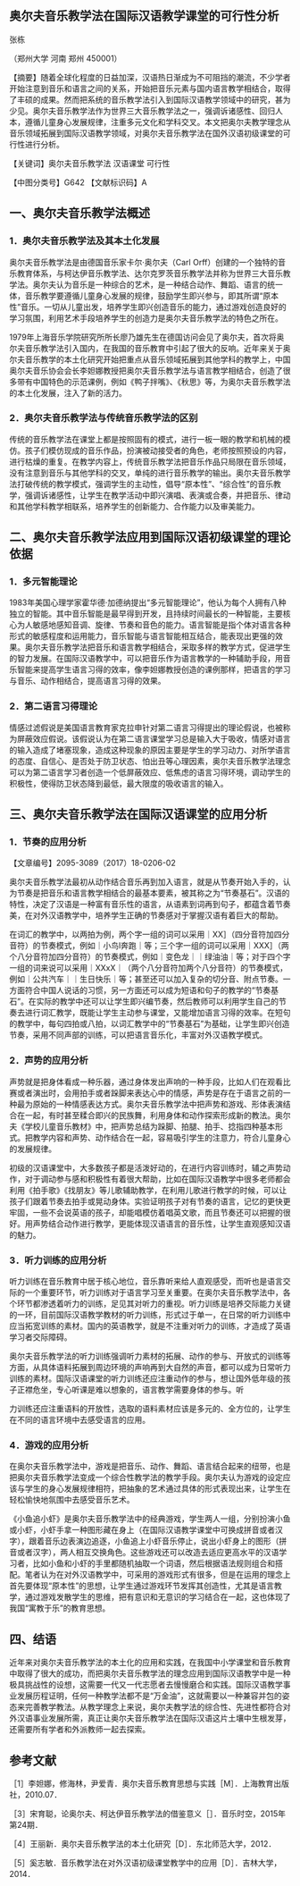 ﻿## 奥尔夫音乐教学法在国际汉语教学课堂的可行性分析

张栋

（郑州大学 河南 郑州 450001）

【摘要】随着全球化程度的日益加深，汉语热日渐成为不可阻挡的潮流，不少学者开始注意到音乐和语言之间的关系，开始把音乐元素与国内语言教学相结合，取得了丰硕的成果。然而把系统的音乐教学法引入到国际汉语教学领域中的研究，甚为少见。奥尔夫音乐教学法作为世界三大音乐教学法之一，强调诉诸感性、回归人本，遵循儿童身心发展规律，注重多元文化和学科交叉。本文把奥尔夫教学理念从音乐领域拓展到国际汉语教学领域，对奥尔夫音乐教学法在国外汉语初级课堂的可行性进行分析。

【关键词】奥尔夫音乐教学法 汉语课堂 可行性

【中图分类号】G642 【文献标识码】A

## 一、奥尔夫音乐教学法概述

### 1．奥尔夫音乐教学法及其本土化发展

奥尔夫音乐教学法是由德国音乐家卡尔·奥尔夫（Carl Orff）创建的一个独特的音乐教育体系，与柯达伊音乐教学法、达尔克罗茨音乐教学法并称为世界三大音乐教学法。奥尔夫认为音乐是一种综合的艺术，是一种结合动作、舞蹈、语言的统一体，音乐教学要遵循儿童身心发展的规律，鼓励学生即兴参与，即其所谓“原本性”音乐。一切从儿童出发，培养学生即兴创造音乐的能力，通过游戏创造良好的学习氛围，利用艺术手段培养学生的创造力是奥尔夫音乐教学法的特色之所在。

1979年上海音乐学院研究所所长廖乃雄先生在德国访问会见了奥尔夫，首次将奥尔夫音乐教学法引入国内，在我国的音乐教育中引起了很大的反响。近年来关于奥尔夫音乐教学的本土化研究开始把重点从音乐领域拓展到其他学科的教学上，中国奥尔夫音乐协会会长李妲娜教授把奥尔夫音乐教学法与语言教学相结合，创造了很多带有中国特色的示范课例，例如《鸭子拌嘴》、《秋思》等，为奥尔夫音乐教学法的本土化发展，注入了新的活力。

### 2．奥尔夫音乐教学法与传统音乐教学法的区别

传统的音乐教学法在课堂上都是按照固有的模式，进行一板一眼的教学和机械的模仿。孩子们模仿现成的音乐作品，扮演被动接受者的角色，老师按照预设的内容，进行枯燥的重复。在教学内容上，传统音乐教学法把音乐作品只局限在音乐领域，没有注意到音乐与其他学科的交叉，单纯的进行音乐教学的输出。奥尔夫音乐教学法打破传统的教学模式，强调学生的主动性，倡导“原本性”、“综合性”的音乐教学，强调诉诸感性，让学生在教学活动中即兴演唱、表演或合奏，并把音乐、律动和其他学科教学相联系，培养学生的创新能力、合作能力以及审美能力。

## 二、奥尔夫音乐教学法应用到国际汉语初级课堂的理论依据

### 1．多元智能理论

1983年美国心理学家霍华德·加德纳提出“多元智能理论”，他认为每个人拥有八种独立的智能。其中音乐智能是最早得到开发，且持续时间最长的一种智能，主要核心为人敏感地感知音调、旋律、节奏和音色的能力。语言智能是指个体对语言各种形式的敏感程度和运用能力，音乐智能与语言智能相互结合，能表现出更强的效果。奥尔夫音乐教学法把音乐和语言教学相结合，采取多样的教学方式，促进学生的智力发展。在国际汉语教学中，可以把音乐作为语言教学的一种辅助手段，用音乐智能来提高学生语言习得的效率，像李妲娜教授创造的课例那样，把语言的学习与音乐、动作相结合，提高语言习得的效果。

### 2．第二语言习得理论

情感过滤假说是美国语言教育家克拉申针对第二语言习得提出的理论假说，也被称为屏蔽效应假说。该假说认为在第二语言课堂学习总是输入大于吸收，情感对语言的输入造成了堵塞现象，造成这种现象的原因主要是学生的学习动力、对所学语言的态度、自信心、是否处于防卫状态、怕出丑等心理因素，奥尔夫音乐教学法理念可以为第二语言学习者创造一个低屏蔽效应、低焦虑的语言习得环境，调动学生的积极性，使得防卫状态降到最低，最大限度的吸收语言的输入。

## 三、奥尔夫音乐教学法在国际汉语课堂的应用分析

### 1．节奏的应用分析

【文章编号】2095-3089（2017）18-0206-02

奥尔夫音乐教学法最初从动作结合音乐再到加入语言，就是从节奏开始入手的，认为节奏是把音乐和语言教学相结合的最基本要素，被其称之为“节奏基石”。汉语的特性，决定了汉语是一种富有音乐性的语言，从语素到词再到句子，都蕴含着节奏美，在对外汉语教学中，培养学生正确的节奏感对于掌握汉语有着巨大的帮助。

在词汇的教学中，以两拍为例，两个字一组的词可以采用｜XX］（四分音符加四分音符）的节奏模式，例如｜小鸟l奔跑｜等；三个字一组的词可以采用｜XXX］（两个八分音符加四分音符）的节奏模式，例如｜变色龙｜｜绿油油｜等；对于四个字一组的词来说可以采用｜XXxX｜（两个八分音符加两个八分音符）的节奏模式，例如｜公共汽车｜｜生日快乐｜等；甚至还可以加入复杂的切分音、附点节奏。一方面符合中国人说话的习惯，另一方面还可以成为短语和句子的教学的“节奏基石”。在实际的教学中还可以让学生即兴编节奏，然后教师可以利用学生自己的节奏去进行词汇教学，既能让学生主动参与课堂，又能增加语言习得的效率。在短句的教学中，每句四拍或八拍，以词汇教学中的“节奏基石”为基础，让学生即兴创造节奏，采用不同声部的训练，可以把语言音乐化，丰富对外汉语教学模式。

### 2．声势的应用分析

声势就是把身体看成一种乐器，通过身体发出声响的一种手段，比如人们在观看比赛或者演出时，会用拍手或者跺脚来表达心中的情感，声势是存在于语言之前的一种最为原始的一种情感表达方式。奥尔夫音乐教学法中把声势和游戏、形体表演结合在一起，有时甚至糅合即兴的民族舞，利用身体和动作探索形成新的教法。奥尔夫《学校儿童音乐教材》中，把声势总结为跺脚、拍腿、拍手、捻指四种基本形式。把教学内容和声势、动作结合在一起，容易吸引学生的注意力，符合儿童身心的发展规律。

初级的汉语课堂中，大多数孩子都是活泼好动的，在进行内容训练时，辅之声势动作，对于调动参与感和积极性有着很大帮助，比如在国际汉语教学中很多老师都会利用《拍手歌》《找朋友》等儿歌辅助教学，在利用儿歌进行教学的时候，可以让孩子们跟着节奏去拍手或晃动身体。实验证明孩子对有节奏的语言，记忆的更快更牢固，一些不会说英语的孩子，却能唱模仿着唱英文歌，而且节奏还可以把握的很好。用声势结合动作进行教学，更能体现汉语语言的音乐性，让学生直观感知汉语的魅力。

### 3．听力训练的应用分析

听力训练在音乐教育中居于核心地位，音乐靠听来给人直观感受，而听也是语言交际的一个重要环节，听力训练对于语言学习至关重要。在奥尔夫音乐教学法中，各个环节都渗透着听力的训练，足见其对听力的重视。听力训练是培养交际能力关键的一环，目前国际汉语教学教材的听力训练，形式过于单一，在日常的听力训练中应当拓宽训练的素材。国内的英语教学，就是不注重对听力的训练，才造成了英语学习者交际障碍。

奥尔夫音乐教学法的听力训练强调听力素材的拓展、动作的参与、开放式的训练等方面，从具体语料拓展到周边环境的声响再到大自然的声音，都可以成为日常听力训练的素材。国际汉语课堂的听力训练还应注重动作的参与，想让国外低年级的孩子正襟危坐，专心听课是难以想象的，语言教学需要身体的参与。听

力训练还应注重语料的开放性，选取的语料素材应该是多元的、全方位的，让学生在不同的语言环境中去感受语言的应用。

### 4．游戏的应用分析

在奥尔夫音乐教学法中，游戏是把音乐、动作、舞蹈、语言结合起来的纽带，也是把奥尔夫音乐教学法变成一个综合性教学法的教学手段。奥尔夫认为游戏的设定应该与学生的身心发展规律相符，把抽象的艺术通过具体的形式表现出来，让学生在轻松愉快地氛围中去感受音乐艺术。

《小鱼追小虾》是奥尔夫音乐教学法中的经典游戏，学生两人一组，分别扮演小鱼或小虾，小虾手拿一种图形藏在身上（在国际汉语教学课堂中可换成拼音或者汉字），跟着音乐边表演边追逐，小鱼追上小虾音乐停止，说出小虾身上的图形（拼音或者汉字），两人相互交换角色。这些游戏还可以改造去适应更高水平的汉语学习者，比如小鱼和小虾的手里都随机抽取一个词语，然后根据语法规则组合和搭配。笔者认为在对外汉语教学中，可采用的游戏形式有很多，但是在运用的理念上首先要体现“原本性”的思想，让学生通过游戏环节发挥其创造性，尤其是语言教学，通过游戏发散学生的思维，把有意识和无意识的学习结合在一起，这也体现了我国“寓教于乐”的教育思想。

## 四、结语

近年来对奥尔夫音乐教学法的本土化的应用和实践，在我国中小学课堂和音乐教育中取得了很大的成功，而把奥尔夫音乐教学法的理念应用到国际汉语教学中是一种极具挑战性的设想，这需要一代又一代志愿者去慢慢磨合和实践。国际汉语教学事业发展历程证明，任何一种教学法都不是“万金油”，这就需要以一种兼容并包的姿态来完善教学教法。从教学理念上来说，奥尔夫教学法的综合性、先进性都符合对外汉语事业发展所需，真正让奥尔夫音乐教学法在国际汉语这片土壤中生根发芽，还需要所有学者和外派教师一起去探索。

## 参考文献

［1］李妲娜，修海林，尹爱青．奥尔夫音乐教育思想与实践［M］．上海教育出版社，2010.07．

［3］宋育聪，论奥尔夫、柯达伊音乐教学法的借鉴意义［］．音乐时空，2015年第24期．

［4］王丽新．奥尔夫音乐教学法的本土化研究［D］．东北师范大学，2012．

［5］奚志敏．音乐教学法在对外汉语初级课堂教学中的应用［D］．吉林大学，2014．


